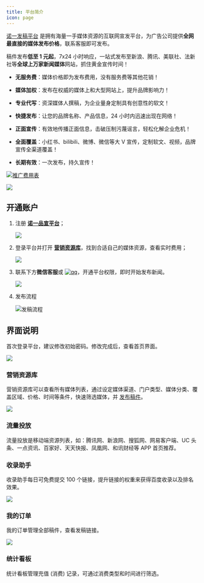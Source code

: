 ```yaml
---
title: 平台简介
icon: page
---
```


[诺一发稿平台](http://www.brandipo.com/) 是拥有海量一手媒体资源的互联网宣发平台，为广告公司提供**全网最直接的媒体发布价格**，联系客服即可发布。

稿件发布**低至 1 元起**，7x24 小时响应，一站式发布至新浪、腾讯、美联社、法新社等**全球上万家新闻媒体**网站，抓住黄金宣传时间！

- **无服务费**：媒体价格即为发布费用，没有服务费等其他花销！

- **媒体加权**：发布在权威的媒体上和大型网站上，提升品牌影响力！

- **专业代写**：资深媒体人撰稿，为企业量身定制具有创意性的软文！

- **快捷发布**：让您的品牌名称、产品信息，24 小时内迅速出现在网络！

- **正面宣传**：有效地传播正面信息，击破压制污蔑谣言，轻松化解企业危机！

- **全面覆盖**：小红书、bilibili、微博、微信等大 V 宣传，定制软文、视频，品牌宣传全渠道覆盖！

- **长期有效**：一次发布，持久宣传！

[![](https://www.seoipo.com/svg/download.svg)推广费用表](http://ziyuan.seoipo.com/%E8%AF%BA%E4%B8%80%E5%93%81%E5%AE%A3%E8%B5%84%E6%BA%90%E8%A1%A8.xlsx)

[![](http://tc.seoipo.com/18-1-15/5979037.jpg)](http://www.brandipo.com)

## 开通账户

1. 注册 [**诺一品宣平台**](http://www.brandipo.com/)；

   ![](http://tc.seoipo.com/20210122163314.png?imageMogr2/thumbnail/!50p)

2. 登录平台并打开 [**营销资源库**](http://www.brandipo.com/adm/adm_start_announce?pageType=media)，找到合适自己的媒体资源，查看实时费用；

   ![](http://tc.seoipo.com/20191227135725.png)

3. 联系下方**微信客服**或 [![qq](http://tc.seoipo.com/qq.png)](http://wpa.qq.com/msgrd?v=3&uin=244538479&site=qq&menu=yes)，开通平台权限，即时开始发布新闻。

   ![](http://tc.seoipo.com/20191022150417.jpg?imageMogr2/thumbnail/!50p)

4. 发布流程

   ![发稿流程](http://tc.seoipo.com/20210331124023.png)

## 界面说明

首次登录平台，建议修改初始密码。修改完成后，查看首页界面。

![](http://tc.seoipo.com/20191227135533.png)

### 营销资源库

营销资源库可以查看所有媒体列表，通过设定媒体渠道、门户类型、媒体分类、覆盖区域、价格、时间等条件，快速筛选媒体，并 [发布稿件](./posting/news-release.html)。

![](http://tc.seoipo.com/20191227135725.png)

### 流量投放

流量投放是移动端资源列表，如：腾讯网、新浪网、搜狐网、网易客户端、UC 头条、一点资讯、百家好、天天快报、凤凰网、和讯财经等 APP 首页推荐。

### 收录助手

收录助手每日可免费提交 100 个链接，提升链接的权重来获得百度收录以及排名效果。

![](http://tc.seoipo.com/20191227115245.png)

### 我的订单

我的订单管理全部稿件，查看发稿链接。

![](http://tc.seoipo.com/20191227140409.png)

### 统计看板

统计看板管理充值 (消费) 记录，可通过消费类型和时间进行筛选。
